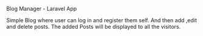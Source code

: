 Blog Manager - Laravel App

Simple Blog where user can log in and register them self. And then add ,edit and delete posts. The added Posts will be displayed to all the visitors.
